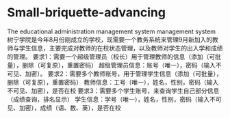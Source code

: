 # Small-briquette-advancing
The educational administration management system management system
树宁学院是今年8月份刚成立的学校，现需要一个教务系统来管理9月新加入的教师与学生信息，主要完成对教师的在校状态管理，以及教师对学生的出入学和成绩的管理。
        要求1：需要一个超级管理员（校长）用于管理教师的信息（添加（可批量），删除（可复原），重置密码）
	        超级管理员信息：账号（唯一），密码（输入不可见、加密）。
        要求2：需要多个教师账号，用于管理学生信息（添加（可批量），删除（可复原），重置密码）
	        教师信息：工号（唯一），姓名，性别，密码（输入不可见、加密），是否在校
        要求3：需要多个学生账号，来查询学生自己部分信息（成绩查询，排名显示）
	        学生信息：学号（唯一），姓名，性别，密码（输入不可见、加密），成绩（语、数、英），是否在校



